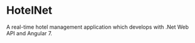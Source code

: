 # HotelNet
A real-time hotel management application which develops with .Net Web API and Angular 7.
